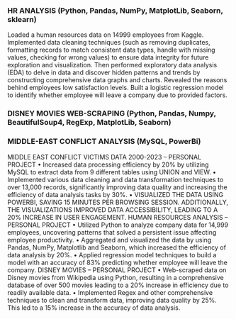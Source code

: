 ### HR ANALYSIS (Python, Pandas, NumPy, MatplotLib, Seaborn, sklearn) <br>
Loaded a human resources data on 14999 employees from Kaggle. Implemented data cleaning techniques (such as removing duplicates, formatting records to match consistent data types, handle with missing values, checking for wrong values) to ensure data integrity for future exploration and visualization. Then performed exploratory data analysis (EDA) to delve in data and discover hidden patterns and trends by constructing comprehensive data graphs and charts. Revealed the reasons behind employees low satisfaction levels. Built a logistic regression model to identify whether employee will leave a company due to provided factors. <br>
### DISNEY MOVIES WEB-SCRAPING (Python, Pandas, Numpy, BeautifulSoup4, RegExp, MatplotLib, Seaborn) <br>

### MIDDLE-EAST CONFLICT ANALYSIS (MySQL, PowerBi) <br>








MIDDLE EAST CONFLICT VICTIMS DATA 2000-2023 – PERSONAL PROJECT
•	Increased data processing efficiency by 20% by utilizing MySQL to extract data from 9 different tables using UNION and VIEW.
•	Implemented various data cleaning and data transformation techniques to over 13,000 records, significantly improving data quality and increasing the efficiency of data analysis tasks by 30%.
•	VISUALIZED THE DATA USING POWERBI, SAVING 15 MINUTES PER BROWSING SESSION. ADDITIONALLY, THE VISUALIZATIONS IMPROVED DATA ACCESSIBILITY, LEADING TO A 20% INCREASE IN USER ENGAGEMENT. 
HUMAN RESOURCES ANALYSIS – PERSONAL PROJECT 
•	Utilized Python to analyze company data for 14,999 employees, uncovering patterns that solved a persistent issue affecting employee productivity. 
•	Aggregated and visualized the data by using Pandas, NumPy, Matplotlib and Seaborn, which increased the efficiency of data analysis by 20%.
•	Applied regression model techniques to build a model with an accuracy of 83% predicting whether employee will leave the company.
DISNEY MOVIES – PERSONAL PROJECT
•	Web-scraped data on Disney movies from Wikipedia using Python, resulting in a comprehensive database of over 500 movies leading to a 20% increase in efficiency due to readily available data.
•	Implemented Regex and other comprehensive techniques to clean and transform data, improving data quality by 25%. This led to a 15% increase in the accuracy of data analysis.
